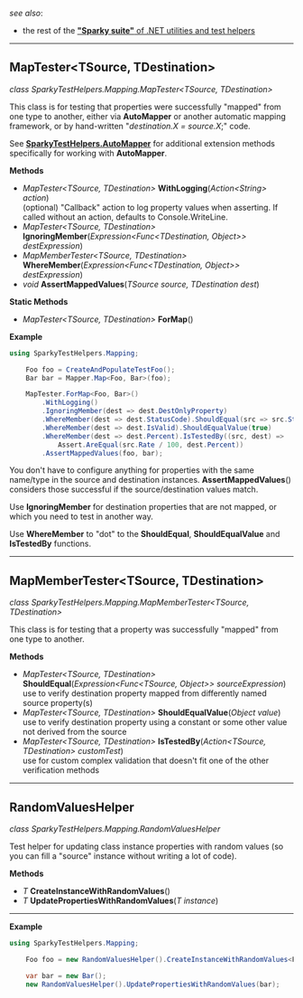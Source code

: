 
_see also_:
* the rest of the [**"Sparky suite"** of .NET utilities and test helpers](https://www.nuget.org/profiles/BrianSchroer)
---
## MapTester<TSource, TDestination>
*class SparkyTestHelpers.Mapping.MapTester<TSource, TDestination>*

This class is for testing that properties were successfully "mapped" from one type to another, either via **AutoMapper** or another automatic mapping framework, or by hand-written "*destination.X = source.X*;" code.

See **[SparkyTestHelpers.AutoMapper](https://www.nuget.org/packages/SparkyTestHelpers.AutoMapper/)** for additional extension methods specifically for working with **AutoMapper**.

**Methods**
* *MapTester<TSource, TDestination>* **WithLogging**(*Action<*String*> action*)   
   (optional) "Callback" action to log property values when asserting. If called without an action, defaults to Console.WriteLine. 
* *MapTester<TSource, TDestination>* **IgnoringMember**(*Expression<Func<TDestination, Object>> destExpression*) 
* *MapMemberTester<TSource, TDestination>* **WhereMember**(*Expression<Func<TDestination, Object>> destExpression*)  
* *void* **AssertMappedValues**(*TSource source, TDestination dest*)  

**Static Methods**
* *MapTester<TSource, TDestination>* **ForMap**() 

**Example**

```csharp
using SparkyTestHelpers.Mapping;
```
```csharp
    Foo foo = CreateAndPopulateTestFoo();
    Bar bar = Mapper.Map<Foo, Bar>(foo); 

    MapTester.ForMap<Foo, Bar>()
        .WithLogging()
        .IgnoringMember(dest => dest.DestOnlyProperty)
        .WhereMember(dest => dest.StatusCode).ShouldEqual(src => src.Status)
        .WhereMember(dest => dest.IsValid).ShouldEqualValue(true)
        .WhereMember(dest => dest.Percent).IsTestedBy((src, dest) => 
            Assert.AreEqual(src.Rate / 100, dest.Percent))
        .AssertMappedValues(foo, bar);
```
You don't have to configure anything for properties with the same name/type in the source and destination instances. **AssertMappedValues**() considers those successful if the source/destination values match.

Use **IgnoringMember** for destination properties that are not mapped, or which you need to test in another way.

Use **WhereMember** to "dot" to the **ShouldEqual**, **ShouldEqualValue** and **IsTestedBy** functions.

---
## MapMemberTester<TSource, TDestination>
*class SparkyTestHelpers.Mapping.MapMemberTester<TSource, TDestination>*

This class is for testing that a property was successfully "mapped" from one type to another.

**Methods**
* *MapTester<TSource, TDestination>* **ShouldEqual**(*Expression<Func<TSource, Object>> sourceExpression*)   
   use to verify destination property mapped from differently named source property(s)
* *MapTester<TSource, TDestination>* **ShouldEqualValue**(*Object value*)   
   use to verify destination property using a constant or some other value not derived from the source 
* *MapTester<TSource, TDestination>* **IsTestedBy**(*Action<TSource, TDestination> customTest*)   
   use for custom complex validation that doesn't fit one of the other verification methods

---
## RandomValuesHelper
*class SparkyTestHelpers.Mapping.RandomValuesHelper*

Test helper for updating class instance properties with random values (so you
can fill a "source" instance without writing a lot of code).

**Methods**
* *T* **CreateInstanceWithRandomValues**()  
* *T* **UpdatePropertiesWithRandomValues**(*T instance*)  
---
**Example**

```csharp
using SparkyTestHelpers.Mapping;
```
```csharp
    Foo foo = new RandomValuesHelper().CreateInstanceWithRandomValues<Foo>();

    var bar = new Bar();
    new RandomValuesHelper().UpdatePropertiesWithRandomValues(bar);
```
